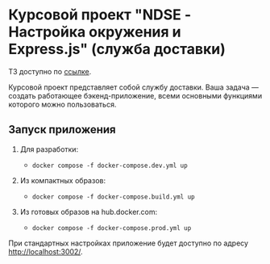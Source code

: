 # Курсовой проект "NDSE - Настройка окружения и Express.js" (служба доставки)

ТЗ доступно по [ссылке](https://github.com/netology-code/ndse-diplom).

Курсовой проект представляет собой службу доставки. Ваша задача — создать работающее бэкенд-приложение, всеми основными функциями которого можно пользоваться.

## Запуск приложения

1. Для разработки:
    * `docker compose -f docker-compose.dev.yml up`

2. Из компактных образов:
    * `docker compose -f docker-compose.build.yml up`

3. Из готовых образов на hub.docker.com:
    * `docker compose -f docker-compose.prod.yml up`

При стандартных настройках приложение будет доступно по адресу [http://localhost:3002/](http://localhost:3002/).



